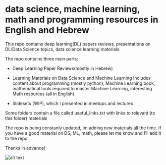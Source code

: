 # data science, machine learning, math and programming resources in English and Hebrew
This repo contains deep learning(DL) papers reviews, presentations on DL/Data Science topics, data science learning materials



The repo contains three main parts: 

- Deep Learning Paper Reviews(mostly in Hebrew)

- Learning Materials on Data Science and Machine Learning 
Includes content about programming (mostly python), Machine Learning book, mathematical tools required to master Machine Learning, interesting Math resources (all in English)

- Slidesets (WIP), which I presented in meetups and lectures

Some folders contain a file called useful_links.txt with links to relevant (to this folder) materials

The repo is being constanly updated, Im adding new materials all the time. If you have a good material on DS, ML, math, please let me know and I'll add it to the repo.

Thanks in advance!

![alt text](https://images.pexels.com/photos/5475809/pexels-photo-5475809.jpeg?auto=compress&cs=tinysrgb&dpr=2&w=500)
